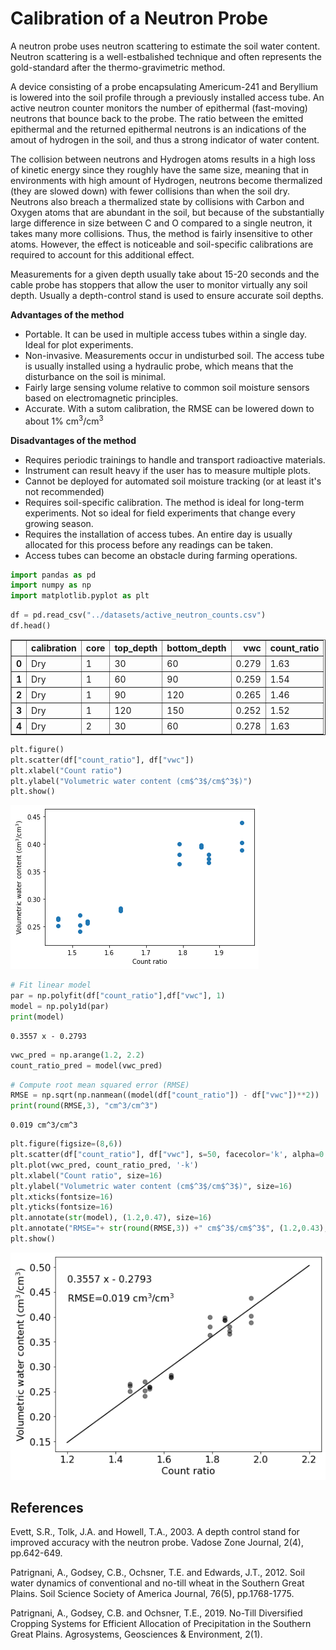 # Calibration of a Neutron Probe

A neutron probe uses neutron scattering to estimate the soil water content. Neutron scattering is a well-estbalished technique and often represents the gold-standard after the  thermo-gravimetric method. 

A device consisting of a probe encapsulating Americum-241 and Beryllium is lowered into the soil profile through a previously installed access tube. An active neutron counter monitors the number of epithermal (fast-moving) neutrons that bounce back to the probe. The ratio between the emitted epithermal and the returned epithermal neutrons is an indications of the amout of hydrogen in the soil, and thus a strong indicator of water content. 

The collision between neutrons and Hydrogen atoms results in a high loss of kinetic energy since they roughly have the same size, meaning that in environments with high amount of Hydrogen, neutrons become thermalized (they are slowed down) with fewer collisions than when the soil dry. Neutrons also breach a thermalized state by collisions with Carbon and Oxygen atoms that are abundant in the soil, but because of the substantially large difference in size between C and O compared to a single neutron, it takes many more collisions. Thus, the method is fairly insensitive to other atoms. However, the effect is noticeable and soil-specific calibrations are required to account for this additional effect.

Measurements for a given depth usually take about 15-20 seconds and the cable probe has stoppers that allow the user to monitor virtually any soil depth. Usually a depth-control stand is used to ensure accurate soil depths.

**Advantages of the method**

- Portable. It can be used in multiple access tubes within a single day. Ideal for plot experiments.
- Non-invasive. Measurements occur in undisturbed soil. The access tube is usually installed using a hydraulic probe, which means that the disturbance on the soil is minimal.
- Fairly large sensing volume relative to common soil moisture sensors based on electromagnetic principles.
- Accurate. With a sutom calibration, the RMSE can be lowered down to about 1% cm$^3$/cm$^3$


**Disadvantages of the method**

- Requires periodic trainings to handle and transport radioactive materials.
- Instrument can result heavy if the user has to measure multiple plots.
- Cannot be deployed for automated soil moisture tracking (or at least it's not recommended)
- Requires soil-specific calibration. The method is ideal for long-term experiments. Not so ideal for field experiments that change every growing season.
- Requires the installation of access tubes. An entire day is usually allocated for this process before any readings can be taken.
- Access tubes can become an obstacle during farming operations.



```python
import pandas as pd
import numpy as np
import matplotlib.pyplot as plt

```


```python
df = pd.read_csv("../datasets/active_neutron_counts.csv")
df.head()

```




<div>
<style scoped>
    .dataframe tbody tr th:only-of-type {
        vertical-align: middle;
    }

    .dataframe tbody tr th {
        vertical-align: top;
    }

    .dataframe thead th {
        text-align: right;
    }
</style>
<table border="1" class="dataframe">
  <thead>
    <tr style="text-align: right;">
      <th></th>
      <th>calibration</th>
      <th>core</th>
      <th>top_depth</th>
      <th>bottom_depth</th>
      <th>vwc</th>
      <th>count_ratio</th>
    </tr>
  </thead>
  <tbody>
    <tr>
      <th>0</th>
      <td>Dry</td>
      <td>1</td>
      <td>30</td>
      <td>60</td>
      <td>0.279</td>
      <td>1.63</td>
    </tr>
    <tr>
      <th>1</th>
      <td>Dry</td>
      <td>1</td>
      <td>60</td>
      <td>90</td>
      <td>0.259</td>
      <td>1.54</td>
    </tr>
    <tr>
      <th>2</th>
      <td>Dry</td>
      <td>1</td>
      <td>90</td>
      <td>120</td>
      <td>0.265</td>
      <td>1.46</td>
    </tr>
    <tr>
      <th>3</th>
      <td>Dry</td>
      <td>1</td>
      <td>120</td>
      <td>150</td>
      <td>0.252</td>
      <td>1.52</td>
    </tr>
    <tr>
      <th>4</th>
      <td>Dry</td>
      <td>2</td>
      <td>30</td>
      <td>60</td>
      <td>0.278</td>
      <td>1.63</td>
    </tr>
  </tbody>
</table>
</div>




```python
plt.figure()
plt.scatter(df["count_ratio"], df["vwc"])
plt.xlabel("Count ratio")
plt.ylabel("Volumetric water content (cm$^3$/cm$^3$)")
plt.show()

```


![png](neutron_probe_calibration_files/neutron_probe_calibration_3_0.png)



```python
# Fit linear model
par = np.polyfit(df["count_ratio"],df["vwc"], 1)
model = np.poly1d(par)
print(model)

```

     
    0.3557 x - 0.2793



```python
vwc_pred = np.arange(1.2, 2.2)
count_ratio_pred = model(vwc_pred)

```


```python
# Compute root mean squared error (RMSE)
RMSE = np.sqrt(np.nanmean((model(df["count_ratio"]) - df["vwc"])**2))
print(round(RMSE,3), "cm^3/cm^3")

```

    0.019 cm^3/cm^3



```python
plt.figure(figsize=(8,6))
plt.scatter(df["count_ratio"], df["vwc"], s=50, facecolor='k', alpha=0.5, edgecolor='k')
plt.plot(vwc_pred, count_ratio_pred, '-k')
plt.xlabel("Count ratio", size=16)
plt.ylabel("Volumetric water content (cm$^3$/cm$^3$)", size=16)
plt.xticks(fontsize=16)
plt.yticks(fontsize=16)
plt.annotate(str(model), (1.2,0.47), size=16)
plt.annotate("RMSE="+ str(round(RMSE,3)) +" cm$^3$/cm$^3$", (1.2,0.43), size=16)
plt.show()

```


![png](neutron_probe_calibration_files/neutron_probe_calibration_7_0.png)


## References

Evett, S.R., Tolk, J.A. and Howell, T.A., 2003. A depth control stand for improved accuracy with the neutron probe. Vadose Zone Journal, 2(4), pp.642-649.

Patrignani, A., Godsey, C.B., Ochsner, T.E. and Edwards, J.T., 2012. Soil water dynamics of conventional and no-till wheat in the Southern Great Plains. Soil Science Society of America Journal, 76(5), pp.1768-1775.

Patrignani, A., Godsey, C.B. and Ochsner, T.E., 2019. No-Till Diversified Cropping Systems for Efficient Allocation of Precipitation in the Southern Great Plains. Agrosystems, Geosciences & Environment, 2(1).
